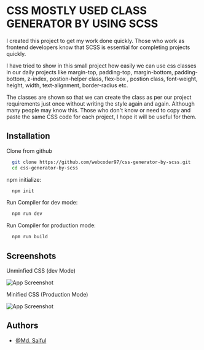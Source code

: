 
# CSS MOSTLY USED CLASS GENERATOR BY USING SCSS

I created this project to get my work done quickly. Those who work as frontend developers know that SCSS is essential for completing projects quickly.

I have tried to show in this small project how easily we can use css classes in our daily projects like margin-top, padding-top, margin-bottom, padding-bottom, z-index, postion-helper class, flex-box , postion class, font-weight, height, width, text-alignment, border-radius etc. 

The classes are shown so that we can create the class as per our project requirements just once without writing the style again and again. Although many people may know this. Those who don't know or need to copy and paste the same CSS code for each project, I hope it will be useful for them.


## Installation

Clone from github

```bash
  git clone https://github.com/webcoder97/css-generator-by-scss.git
  cd css-generator-by-scss
```
npm initialize:
```bash
  npm init
```

Run Compiler for dev mode:
```bash
  npm run dev
```



Run Compiler for production mode:
```bash
  npm run build
```

## Screenshots

Unminfied CSS (dev Mode)

![App Screenshot](https://i.ibb.co/1RvRfhw/code-unminify.png)

Minified CSS (Production Mode)

![App Screenshot](https://i.ibb.co/YtBxX4M/minfiy.png)

## Authors

- [@Md. Saiful](https://github.com/webcoder97)

